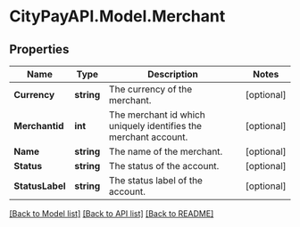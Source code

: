 # CityPayAPI.Model.Merchant

## Properties

Name | Type | Description | Notes
------------ | ------------- | ------------- | -------------
**Currency** | **string** | The currency of the merchant. | [optional] 
**Merchantid** | **int** | The merchant id which uniquely identifies the merchant account. | [optional] 
**Name** | **string** | The name of the merchant. | [optional] 
**Status** | **string** | The status of the account. | [optional] 
**StatusLabel** | **string** | The status label of the account. | [optional] 

[[Back to Model list]](../README.md#documentation-for-models) [[Back to API list]](../README.md#documentation-for-api-endpoints) [[Back to README]](../README.md)

